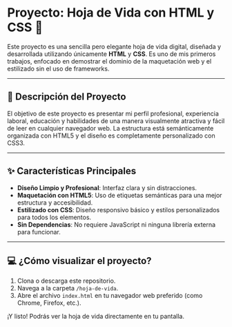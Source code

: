 # Proyecto: Hoja de Vida con HTML y CSS 📄

Este proyecto es una sencilla pero elegante hoja de vida digital, diseñada y desarrollada utilizando únicamente **HTML** y **CSS**. Es uno de mis primeros trabajos, enfocado en demostrar el dominio de la maquetación web y el estilizado sin el uso de frameworks.

---

## 📖 Descripción del Proyecto

El objetivo de este proyecto es presentar mi perfil profesional, experiencia laboral, educación y habilidades de una manera visualmente atractiva y fácil de leer en cualquier navegador web. La estructura está semánticamente organizada con HTML5 y el diseño es completamente personalizado con CSS3.

---

## ✨ Características Principales

* **Diseño Limpio y Profesional**: Interfaz clara y sin distracciones.
* **Maquetación con HTML5**: Uso de etiquetas semánticas para una mejor estructura y accesibilidad.
* **Estilizado con CSS**: Diseño responsivo básico y estilos personalizados para todos los elementos.
* **Sin Dependencias**: No requiere JavaScript ni ninguna librería externa para funcionar.

---

## 💻 ¿Cómo visualizar el proyecto?

1.  Clona o descarga este repositorio.
2.  Navega a la carpeta `/hoja-de-vida`.
3.  Abre el archivo `index.html` en tu navegador web preferido (como Chrome, Firefox, etc.).

¡Y listo! Podrás ver la hoja de vida directamente en tu pantalla.